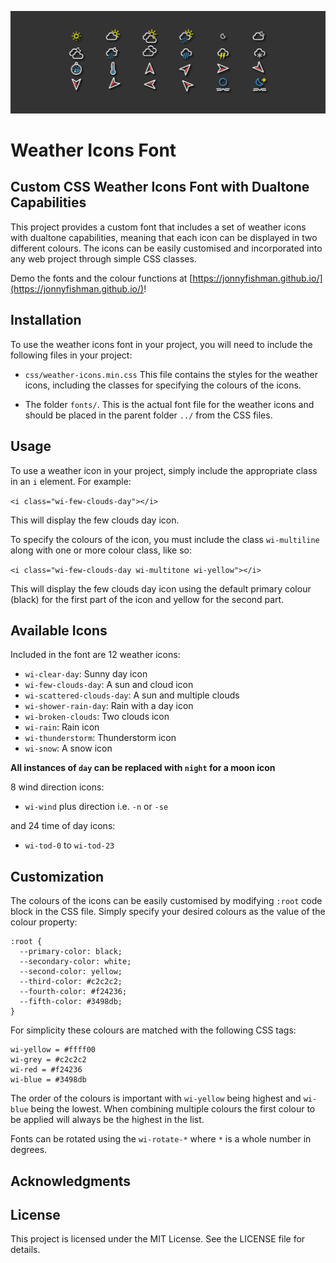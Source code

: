 ![Icon Banner Image](docs/images/banner.png)

# Weather Icons Font

## Custom CSS Weather Icons Font with Dualtone Capabilities

This project provides a custom font that includes a set of weather icons with dualtone capabilities, meaning that each icon can be displayed in two different colours. The icons can be easily customised and incorporated into any web project through simple CSS classes.

Demo the fonts and the colour functions at [https://jonnyfishman.github.io/](https://jonnyfishman.github.io/)!

## Installation

To use the weather icons font in your project, you will need to include the following files in your project:

   + `css/weather-icons.min.css` This file contains the styles for the weather icons, including the classes for specifying the colours of the icons.

   + The folder `fonts/`. This is the actual font file for the weather icons and should be placed in the parent folder `../` from the CSS files.

## Usage

To use a weather icon in your project, simply include the appropriate class in an `i` element. For example:

`<i class="wi-few-clouds-day"></i>`

This will display the few clouds day icon.

To specify the colours of the icon, you must include the class `wi-multiline` along with one or more colour class, like so:

`<i class="wi-few-clouds-day wi-multitone wi-yellow"></i>`

This will display the few clouds day icon using the default primary colour (black) for the first part of the icon and yellow for the second part.

## Available Icons

Included in the font are 12 weather icons:

+ `wi-clear-day`: Sunny day icon
+ `wi-few-clouds-day`: A sun and cloud icon
+ `wi-scattered-clouds-day`: A sun and multiple clouds
+ `wi-shower-rain-day`: Rain with a day icon
+ `wi-broken-clouds`: Two clouds icon
+ `wi-rain`: Rain icon
+ `wi-thunderstorm`: Thunderstorm icon
+ `wi-snow`: A snow icon

**All instances of `day` can be replaced with `night` for a moon icon**

8 wind direction icons:

+ `wi-wind` plus direction i.e. `-n` or `-se`

and 24 time of day icons:

+ `wi-tod-0` to `wi-tod-23`

## Customization

The colours of the icons can be easily customised by modifying `:root` code block in the CSS file. Simply specify your desired colours as the value of the colour property:

    :root {
      --primary-color: black;
      --secondary-color: white;
      --second-color: yellow;
      --third-color: #c2c2c2;
      --fourth-color: #f24236;
      --fifth-color: #3498db;
    }

For simplicity these colours are matched with the following CSS tags:

    wi-yellow = #ffff00
    wi-grey = #c2c2c2
    wi-red = #f24236
    wi-blue = #3498db

The order of the colours is important with `wi-yellow` being highest and `wi-blue` being the lowest. When combining multiple colours the first colour to be applied will always be the highest in the list.

Fonts can be rotated using the `wi-rotate-*` where `*` is a whole number in degrees.

## Acknowledgments

## License

This project is licensed under the MIT License. See the LICENSE file for details.
